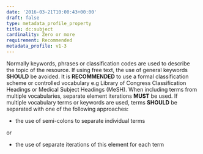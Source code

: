 ```yaml
---
date: '2016-03-21T10:00:43+00:00'
draft: false
type: metadata_profile_property
title: dc:subject
cardinality: Zero or more
requirement: Recommended
metadata_profile: v1-3
---
```

Normally keywords, phrases or classification codes are used to describe the topic of the resource. If using free text, the use of general keywords **SHOULD** be avoided. It is **RECOMMENDED** to use a formal classification scheme or controlled vocabulary e.g Library of Congress Classification Headings or Medical Subject Headings (MeSH). When including terms from multiple vocabularies, separate element iterations **MUST** be used. If multiple vocabulary terms or keywords are used, terms **SHOULD** be separated with one of the following approaches:

* the use of semi-colons to separate individual terms

or

* the use of separate iterations of this element for each term
